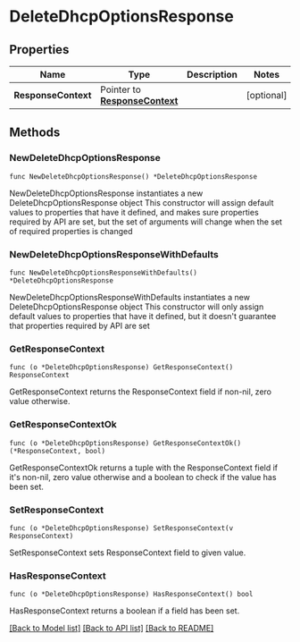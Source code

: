 # DeleteDhcpOptionsResponse

## Properties

Name | Type | Description | Notes
------------ | ------------- | ------------- | -------------
**ResponseContext** | Pointer to [**ResponseContext**](ResponseContext.md) |  | [optional] 

## Methods

### NewDeleteDhcpOptionsResponse

`func NewDeleteDhcpOptionsResponse() *DeleteDhcpOptionsResponse`

NewDeleteDhcpOptionsResponse instantiates a new DeleteDhcpOptionsResponse object
This constructor will assign default values to properties that have it defined,
and makes sure properties required by API are set, but the set of arguments
will change when the set of required properties is changed

### NewDeleteDhcpOptionsResponseWithDefaults

`func NewDeleteDhcpOptionsResponseWithDefaults() *DeleteDhcpOptionsResponse`

NewDeleteDhcpOptionsResponseWithDefaults instantiates a new DeleteDhcpOptionsResponse object
This constructor will only assign default values to properties that have it defined,
but it doesn't guarantee that properties required by API are set

### GetResponseContext

`func (o *DeleteDhcpOptionsResponse) GetResponseContext() ResponseContext`

GetResponseContext returns the ResponseContext field if non-nil, zero value otherwise.

### GetResponseContextOk

`func (o *DeleteDhcpOptionsResponse) GetResponseContextOk() (*ResponseContext, bool)`

GetResponseContextOk returns a tuple with the ResponseContext field if it's non-nil, zero value otherwise
and a boolean to check if the value has been set.

### SetResponseContext

`func (o *DeleteDhcpOptionsResponse) SetResponseContext(v ResponseContext)`

SetResponseContext sets ResponseContext field to given value.

### HasResponseContext

`func (o *DeleteDhcpOptionsResponse) HasResponseContext() bool`

HasResponseContext returns a boolean if a field has been set.


[[Back to Model list]](../README.md#documentation-for-models) [[Back to API list]](../README.md#documentation-for-api-endpoints) [[Back to README]](../README.md)


